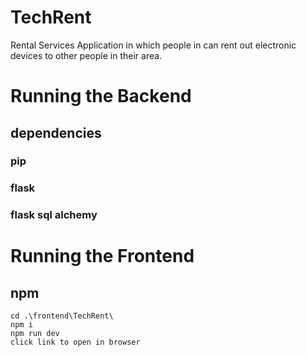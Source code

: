 # TechRent
Rental Services Application in which people in can rent out electronic devices to other people in their area.

# Running the Backend

## dependencies
### pip

### flask

### flask sql alchemy

# Running the Frontend

## npm
```
cd .\frontend\TechRent\
npm i
npm run dev
click link to open in browser
```
